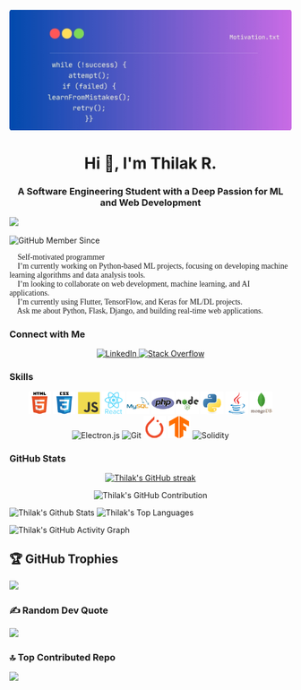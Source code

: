 ![Thilak R](https://raw.githubusercontent.com/thilak-r/thilak-r/main/propic.jpg)
<h1 align="center">Hi 👋, I'm Thilak R.</h1>
<h3 align="center">A Software Engineering Student with a Deep Passion for ML and Web Development</h3>

[![](https://visitcount.itsvg.in/api?id=thilak-r&icon=5&color=10)](https://visitcount.itsvg.in)

![GitHub Member Since](https://img.shields.io/badge/GitHub-4_years-blue)

<p style="font-family: 'Book Antiqua', serif;">
 🌟 Self-motivated programmer<br>
🔭 I’m currently working on Python-based ML projects, focusing on developing machine learning algorithms and data analysis tools.<br>
👯 I’m looking to collaborate on web development, machine learning, and AI applications.<br>
🌱 I’m currently using Flutter, TensorFlow, and Keras for ML/DL projects.<br>
💬 Ask me about Python, Flask, Django, and building real-time web applications.<br>
</p>


### Connect with Me


<p align="center">
  <a href="https://linkedin.com/in/thilak120" target="_blank">
    <img src="https://img.shields.io/badge/-LinkedIn-0077B5?style=for-the-badge&logo=linkedin&logoColor=white" alt="LinkedIn" />
  </a>
  <a href="https://stackoverflow.com/users/27639478/thilak-r" target="_blank">
    <img src="https://img.shields.io/badge/-Stackoverflow-FE7A16?style=for-the-badge&logo=stack-overflow&logoColor=white" alt="Stack Overflow" />
  </a>
</p>



### Skills

<p align="center">
  <img src="https://raw.githubusercontent.com/devicons/devicon/master/icons/html5/html5-original-wordmark.svg" alt="HTML5" width="40" height="40" />
  <img src="https://raw.githubusercontent.com/devicons/devicon/master/icons/css3/css3-original-wordmark.svg" alt="CSS3" width="40" height="40" />
  <img src="https://raw.githubusercontent.com/devicons/devicon/master/icons/javascript/javascript-original.svg" alt="JavaScript" width="40" height="40" />
  <img src="https://raw.githubusercontent.com/devicons/devicon/master/icons/react/react-original-wordmark.svg" alt="React" width="40" height="40" />
  <img src="https://raw.githubusercontent.com/devicons/devicon/master/icons/mysql/mysql-original-wordmark.svg" alt="MySQL" width="40" height="40" />
  <img src="https://raw.githubusercontent.com/devicons/devicon/master/icons/php/php-original.svg" alt="PHP" width="40" height="40" />
  <img src="https://raw.githubusercontent.com/devicons/devicon/master/icons/nodejs/nodejs-original-wordmark.svg" alt="Node.js" width="40" height="40" />
  <img src="https://raw.githubusercontent.com/devicons/devicon/master/icons/python/python-original.svg" alt="Python" width="40" height="40" />
  <img src="https://raw.githubusercontent.com/devicons/devicon/master/icons/java/java-original.svg" alt="Java" width="40" height="40" />
  <img src="https://raw.githubusercontent.com/devicons/devicon/master/icons/mongodb/mongodb-original-wordmark.svg" alt="MongoDB" width="40" height="40" />
  <img src="https://cdn.jsdelivr.net/gh/devicons/devicon/icons/electron/electron-original.svg" alt="Electron.js" width="40" height="40" />
  <img src="https://cdn.jsdelivr.net/gh/devicons/devicon/icons/git/git-original.svg" alt="Git" width="40" height="40" />
  <img src="https://raw.githubusercontent.com/devicons/devicon/master/icons/pytorch/pytorch-original.svg" alt="PyTorch" width="40" height="40" />
  <img src="https://raw.githubusercontent.com/devicons/devicon/master/icons/tensorflow/tensorflow-original.svg" alt="TensorFlow" width="40" height="40" />
  
  <img src="https://simpleicons.org/icons/solidity.svg" alt="Solidity" width="40" height="40" />
</p>




### GitHub Stats

<p align="center">
  <a href="https://github.com/thilak-r/">
   <img src="https://github-readme-streak-stats.herokuapp.com/?user=thilak-r&theme=radical&border=7F3FBF&background=0D1117" alt="Thilak's GitHub streak"/>

  </a>
</p>

<p align="center">
  <img src="https://github-profile-summary-cards.vercel.app/api/cards/profile-details?username=thilak-r&theme=radical" alt="Thilak's GitHub Contribution"/>
</p>

<p align="left">
  <a> 
    <img alt="Thilak's Github Stats" src="https://denvercoder1-github-readme-stats.vercel.app/api?username=thilak-r&show_icons=true&count_private=true&theme=react&border_color=7F3FBF&bg_color=0D1117&title_color=F85D7F&icon_color=F8D866" height="192px" width="49%"/>
    <img alt="Thilak's Top Languages" src="https://denvercoder1-github-readme-stats.vercel.app/api/top-langs/?username=thilak-r&langs_count=8&layout=compact&theme=react&border_color=7F3FBF&bg_color=0D1117&title_color=F85D7F&icon_color=F8D866" height="192px" width="49%"/>
    <br/>
  </a>
</p>

![Thilak's GitHub Activity Graph](https://github-readme-activity-graph.vercel.app/graph?username=thilak-r&custom_title=Thilak's%20GitHub%20Activity%20Graph&bg_color=0D1117&color=7F3FBF&line=7F3FBF&point=7F3FBF&area_color=FFFFFF&title_color=FFFFFF&area=true)



## 🏆 GitHub Trophies
![](https://github-profile-trophy.vercel.app/?username=thilak-r&theme=onedark&no-frame=false&no-bg=true&margin-w=4)

### ✍️ Random Dev Quote
![](https://quotes-github-readme.vercel.app/api?type=vetical&theme=merko)




### 🔝 Top Contributed Repo
![](https://github-contributor-stats.vercel.app/api?username=thilak-r&limit=5&theme=dark&combine_all_yearly_contributions=true)

